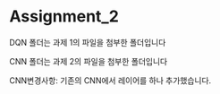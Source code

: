 # Assignment_2
DQN 폴더는 과제 1의 파일을 첨부한 폴더입니다

CNN 폴더는 과제 2의 파일을 첨부한 폴더입니다

CNN변경사항: 기존의 CNN에서 레이어를 하나 추가했습니다.
